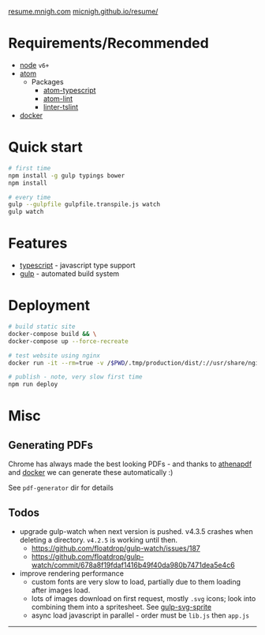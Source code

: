 [resume.mnigh.com](http://resume.mnigh.com)
[micnigh.github.io/resume/](https://micnigh.github.io/resume/)

# Requirements/Recommended

 - [node] `v6+`
 - [atom]
    - Packages
      - [atom-typescript]
      - [atom-lint]
      - [linter-tslint]
 - [docker]

# Quick start

```bash
# first time
npm install -g gulp typings bower
npm install

# every time
gulp --gulpfile gulpfile.transpile.js watch
gulp watch
```

# Features

 - [typescript] - javascript type support
 - [gulp] - automated build system

# Deployment

```bash
# build static site
docker-compose build && \
docker-compose up --force-recreate

# test website using nginx
docker run -it --rm=true -v /$PWD/.tmp/production/dist/://usr/share/nginx/html/:ro -p 80:80 nginx

# publish - note, very slow first time
npm run deploy

```

# Misc

## Generating PDFs

Chrome has always made the best looking PDFs - and thanks to [athenapdf] and [docker] we can generate these automatically :)

See `pdf-generator` dir for details

## Todos

- upgrade gulp-watch when next version is pushed.  v4.3.5 crashes when deleting a directory.  `v4.2.5` is working until then.
  - https://github.com/floatdrop/gulp-watch/issues/187
  - https://github.com/floatdrop/gulp-watch/commit/678a8f19fdaf1416b49f40da980b7471dea5e4c6
- improve rendering performance
  - custom fonts are very slow to load, partially due to them loading after images load.
  - lots of images download on first request, mostly `.svg` icons;  look into combining them into a spritesheet.  See [gulp-svg-sprite]
  - async load javascript in parallel - order must be `lib.js` then `app.js`

---

[node]: https://nodejs.org/
[atom]: https://atom.io/
[atom-typescript]: https://atom.io/packages/atom-typescript
[gulp]: http://gulpjs.com/
[typescript]: http://www.typescriptlang.org/
[backbone]: http://backbonejs.org/
[tsd]: http://definitelytyped.org/tsd/
[tslint]: http://palantir.github.io/tslint/
[atom-lint]: https://atom.io/packages/atom-lint
[linter-tslint]: https://atom.io/packages/linter-tslint
[es5-shim]: https://github.com/es-shims/es5-shim
[webpack]: https://webpack.github.io/
[docker]: https://www.docker.com/
[athenapdf]: https://github.com/arachnys/athenapdf
[nginx-proxy]: https://github.com/jwilder/nginx-proxy/
[lets-encrypt]: https://letsencrypt.org/
[gulp-svg-sprite]: https://github.com/jkphl/gulp-svg-sprite
